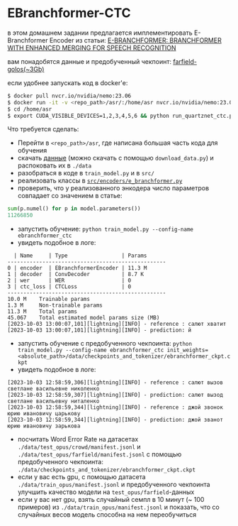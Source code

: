 # EBranchformer-CTC

в этом домашнем задании предлагается имплементировать E-Branchformer Encoder из статьи:
[E-BRANCHFORMER: BRANCHFORMER WITH ENHANCED MERGING FOR SPEECH RECOGNITION](https://arxiv.org/pdf/2210.00077)

вам понадобятся данные и предобученный чекпоинт: [farfield-golos(~3Gb)](https://drive.google.com/file/d/1iQd89RCOuGryVoDzyWCnSulaj4kcm-I8/view?usp=sharing)



если удобнее запускать код в docker'е:
```bash
$ docker pull nvcr.io/nvidia/nemo:23.06
$ docker run -it -v <repo_path>/asr/:/home/asr nvcr.io/nvidia/nemo:23.06
$ cd /home/asr
$ export CUDA_VISIBLE_DEVICES=1,2,3,4,5,6 && python run_quartznet_ctc.py trainer.devices=6 trainer.accelerator=gpu ++trainer.strategy=ddp
```

Что требуется сделать:
* Перейти в `<repo_path>/asr`, где написана большая часть кода для обучения
* скачать [данные](https://drive.google.com/file/d/1iQd89RCOuGryVoDzyWCnSulaj4kcm-I8/view?usp=sharing) (можно скачать с помощью `download_data.py`) и распоковать их в `./data`
* разобраться в коде в `train_model.py` и в `src/`
* реализовать классы в [`src/encoders/e_branchformer.py`](../asr/src/encoders/e_branchformer.py)
* проверить, что у реализованного энкодера число параметров совпадает со значением в статье:
```python
sum(p.numel() for p in model.parameters())
11266850
```
* запустить обучение: `python train_model.py --config-name ebranchformer_ctc`
* увидеть подобное в логе:
```log
  | Name     | Type                 | Params
--------------------------------------------------
0 | encoder  | EBranchformerEncoder | 11.3 M
1 | decoder  | ConvDecoder          | 8.7 K 
2 | wer      | WER                  | 0     
3 | ctc_loss | CTCLoss              | 0     
--------------------------------------------------
10.0 M    Trainable params
1.3 M     Non-trainable params
11.3 M    Total params
45.067    Total estimated model params size (MB)
[2023-10-03 13:00:07,101][lightning][INFO] - reference : салют хватит
[2023-10-03 13:00:07,101][lightning][INFO] - prediction: й
```
* запустить обучение с предобученного чекпоинта: `python train_model.py --config-name ebranchformer_ctc init_weights=<absolute_path>/data/checkpoints_and_tokenizer/ebranchformer_ckpt.ckpt`
* увидеть подобное в логе: 
```log
[2023-10-03 12:58:59,306][lightning][INFO] - reference : салют вызов светлане васильевне николенко
[2023-10-03 12:58:59,307][lightning][INFO] - prediction: салют вызод светлане васильевну ниталенко
[2023-10-03 12:58:59,344][lightning][INFO] - reference : джой звонок юрию ивановичу царькову
[2023-10-03 12:58:59,344][lightning][INFO] - prediction: джой званот юрию ивановичу зарькова
```

* посчитать Word Error Rate на датасетах `./data/test_opus/crowd/manifest.jsonl` и `./data/test_opus/farfield/manifest.jsonl` с помощью предобученного чекпоинта: `./data/checkpoints_and_tokenizer/ebranchformer_ckpt.ckpt`
* если у вас есть gpu, с помощью датасета `./data/train_opus/manifest.jsonl` и предобученного чекпоинта улучшить качество модели на `test_opus/farfield`-данных
* если у вас нет gpu, взять случайный семпл в 10 минут (~ 100 примеров) из `./data/train_opus/manifest.jsonl` и показать, что со случайных весов модель способна на нем переобучиться